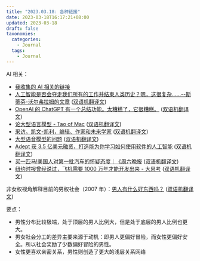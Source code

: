 ```yaml
---
title: "2023.03.18: 各种链接"
date: 2023-03-18T16:17:21+08:00
updated: 2023-03-18
draft: false
taxonomies:
  categories:
    - Journal
  tags:
    - Journal
---
```


AI 相关：

- [我收集的 AI 相关的链接](https://www.owenyoung.com/ai/)
- [人工智能是否会夺走我们所有的工作并结束人类历史？嗯，这很复杂......--斯蒂芬-沃尔弗拉姆的文章](https://writings.stephenwolfram.com/2023/03/will-ais-take-all-our-jobs-and-end-human-history-or-not-well-its-complicated/) ([双语机翻译文](https://clip.owenyoung.com/2023/03/16/will-a-is-take-all-our-jobs-and-end-human-history-or-not-well-its-complicated/))
- [OpenAI 的 ChatGPT 有一个总结功能。太糟糕了，它很糟糕。](https://www.fastcompany.com/90851964/chatgpt-summarization) ([双语机翻译文](https://clip.owenyoung.com/2023/03/16/this-chat-gpt-feature-has-huge-potential-but-really-needs-work/))
- [论大型语言模型 - Tao of Mac](https://taoofmac.com/space/blog/2023/03/18/0140) ([双语机翻译文](https://clip.owenyoung.com/2023/03/18/on-large-language-models/))
- [采访。凯文-凯利，编辑、作家和未来学家](https://noahpinion.substack.com/p/interview-kevin-kelly-editor-author) ([双语机翻译文](https://clip.owenyoung.com/2023/03/18/interview-kevin-kelly-editor-author-and-futurist/))
- [大型语音模型的问题](https://www.tbray.org/ongoing/When/202x/2023/03/14/Binging) ([双语机翻译文](https://clip.owenyoung.com/2023/03/18/ongoing-by-tim-bray-the-llm-problem-zheng-zai-jin-xing-de-tim-brayde-zuo-pin-fa-lu-shuo-shi-wen-ti/))
- [Adept 获 3.5 亿美元融资，打造能为你学习如何使用软件的人工智能](https://www.forbes.com/sites/kenrickcai/2023/03/14/adept-ai-startup-raises-350-million-series-b/?sh=6845abba2cc3) ([双语机翻译文](https://clip.owenyoung.com/2023/03/15/adept-raises-350-million-to-build-ai-that-learns-how-to-use-software-for-you/))
- [买一匹马!美国人对第一批汽车的怀疑态度｜《周六晚报](https://www.saturdayeveningpost.com/2017/01/get-horse-americas-skepticism-toward-first-automobiles/) ([双语机翻译文](https://clip.owenyoung.com/2023/03/18/get-a-horse-americas-skepticism-toward-the-first-automobiles-the-saturday-evening-post/))
- [纽约时报曾经说过，飞机需要 1000 万年才能开发出来 - 大思考](https://bigthink.com/pessimists-archive/air-space-flight-impossible/) ([双语机翻译文](https://clip.owenyoung.com/2023/03/18/in-1903-new-york-times-predicted-that-airplanes-would-take-10-million-years-to-develop/))

非女权视角解释目前的男权社会（2007 年）：[男人有什么好东西吗？](http://www.denisdutton.com/baumeister.htm) ([双语机翻译文](https://clip.owenyoung.com/2023/03/18/denis-dutton-denis-dutton/))

要点：

- 男性分布比较极端，处于顶层的男人比例大，但是处于底层的男人比例也更大。
- 男女社会分工的差异主要来源于动机：即男人更偏好冒险，而女性更偏好安全。所以社会奖励了少数偏好冒险的男性。
- 女性更喜欢亲密关系，男性则创造了更大的浅层关系网络
